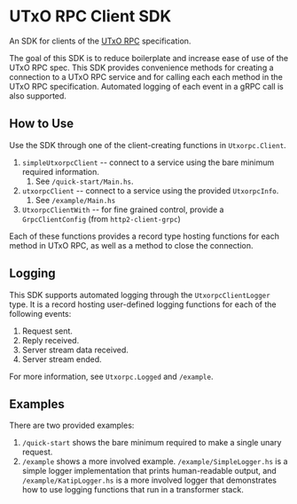 # UTxO RPC Client SDK

An SDK for clients of the [UTxO RPC](https://utxorpc.org/) specification.

The goal of this SDK is to reduce boilerplate and increase ease of use of the UTxO RPC spec. This SDK provides convenience methods for creating a connection to a UTxO RPC service and for calling each each method in the UTxO RPC specification. Automated logging of each event in a gRPC call is also supported.

## How to Use

Use the SDK through one of the client-creating functions in `Utxorpc.Client`.
1. `simpleUtxorpcClient` -- connect to a service using the bare minimum required information.
    1. See `/quick-start/Main.hs`.
1. `utxorpcClient` -- connect to a service using the provided `UtxorpcInfo`.
    1. See `/example/Main.hs`
1. `UtxorpcClientWith` -- for fine grained control, provide a `GrpcClientConfig` (from `http2-client-grpc`)

Each of these functions provides a record type hosting functions for each method in UTxO RPC, as well as a method to close the connection.

## Logging

This SDK supports automated logging through the `UtxorpcClientLogger` type. It is a record hosting user-defined logging functions for each of the following events:
1. Request sent.
1. Reply received.
1. Server stream data received.
1. Server stream ended.

For more information, see `Utxorpc.Logged` and `/example`.

## Examples

There are two provided examples:
1. `/quick-start` shows the bare minimum required to make a single unary request.
1. `/example` shows a more involved example. `/example/SimpleLogger.hs` is a simple logger implementation that prints human-readable output, and `/example/KatipLogger.hs` is a more involved logger that demonstrates how to use logging functions that run in a transformer stack.
